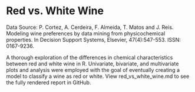 # Red vs. White Wine

Data Source: P. Cortez, A. Cerdeira, F. Almeida, T. Matos and J. Reis. Modeling wine preferences by data mining from physicochemical properties. In Decision Support Systems, Elsevier, 47(4):547-553. ISSN: 0167-9236.

A thorough exploration of the differences in chemical characteristics between red and white wine in R.  Univariate, bivariate, and multivariate plots and analysis were employed with the goal of eventually creating a model to classify a wine as red or white.  View red_vs_white_wine.md to see the fully rendered report in GitHub.
